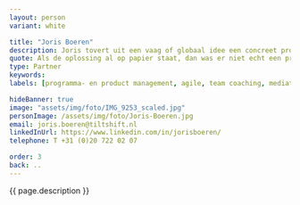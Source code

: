 ```yaml
---
layout: person
variant: white

title: "Joris Boeren"
description: Joris tovert uit een vaag of globaal idee een concreet programma of project. En zet het en passant ook in gang. Gedreven door ‘nieuw’ maakte hij als pionier de opgang van Agile in verschillende rollen mee. Hij kreeg er een voorliefde voor mensen die echt ‘doen’ in plaats van hen die alleen boekjes napraten. Hij brengt partijen en belangen bijeen maar gaat niet voor een slappe of halfwassen oplossing. Als de structuur staat en werkt is het tijd voor hem om een volgend idee in gang te zetten.
quote: Als de oplossing al op papier staat, dan was er niet echt een probleem
type: Partner
keywords:
labels: [programma- en product management, agile, team coaching, mediation]

hideBanner: true
image: "assets/img/foto/IMG_9253_scaled.jpg"
personImage: /assets/img/foto/Joris-Boeren.jpg
email: joris.boeren@tiltshift.nl
linkedInUrl: https://www.linkedin.com/in/jorisboeren/
telephone: T +31 (0)20 722 02 07

order: 3
back: ..
---
```

{{ page.description }}

